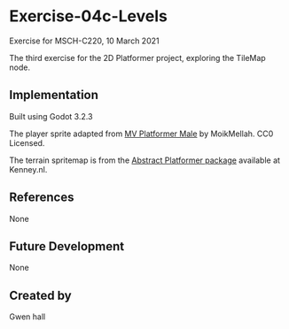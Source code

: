 # Exercise-04c-Levels
Exercise for MSCH-C220, 10 March 2021

The third exercise for the 2D Platformer project, exploring the TileMap node.

## Implementation
Built using Godot 3.2.3

The player sprite adapted from [MV Platformer Male](https://opengameart.org/content/mv-platformer-male-32x64) by MoikMellah. CC0 Licensed.

The terrain spritemap is from the [Abstract Platformer package](https://kenney.nl/assets/abstract-platformer) available at Kenney.nl.

## References
None

## Future Development
None

## Created by 
Gwen hall
